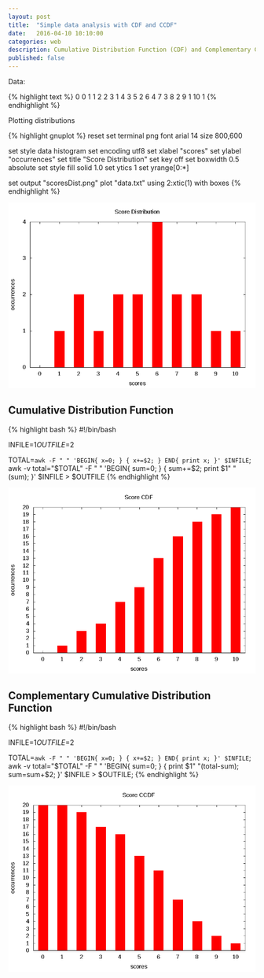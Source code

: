```yaml
---
layout: post
title:  "Simple data analysis with CDF and CCDF"
date:   2016-04-10 10:10:00
categories: web
description: Cumulative Distribution Function (CDF) and Complementary Cumulative Distribution Function (CCDF) are simple but useful techniques for data analysis.
published: false
---
```


Data:

{% highlight text %}
0 0
1 1
2 2
3 1
4 3
5 2
6 4
7 3
8 2
9 1
10 1
{% endhighlight %}

Plotting distributions

{% highlight gnuplot %}
reset
set terminal png font arial 14 size 800,600

set style data histogram
set encoding utf8
set xlabel "scores"
set ylabel "occurrences"
set title "Score Distribution"
set key off
set boxwidth 0.5 absolute
set style fill solid 1.0
set ytics 1
set yrange[0:*]

set output "scoresDist.png"
plot "data.txt" using 2:xtic(1) with boxes
{% endhighlight %}

<div align="center">
	<img src="/assets/2016-04-10-plotting/scoresDist.png" width="550"/>
</div>


## Cumulative Distribution Function ##

{% highlight bash %}
#!/bin/bash

INFILE=$1
OUTFILE=$2

TOTAL=`awk -F " " 'BEGIN{ x=0; } { x+=$2; } END{ print x; }' $INFILE`;
awk -v total="$TOTAL" -F " " 'BEGIN{ sum=0; } { sum+=$2; print $1" "(sum); }' $INFILE > $OUTFILE
{% endhighlight %}

<div align="center">
	<img src="/assets/2016-04-10-plotting/scoreCDF.png" width="550"/>
</div>


## Complementary Cumulative Distribution Function ##

{% highlight bash %}
#!/bin/bash

INFILE=$1
OUTFILE=$2

TOTAL=`awk -F " " 'BEGIN{ x=0; } { x+=$2; } END{ print x; }' $INFILE`;
awk -v total="$TOTAL" -F " " 'BEGIN{ sum=0; } { print $1" "(total-sum); sum=sum+$2; }' $INFILE > $OUTFILE;
{% endhighlight %}

<div align="center">
	<img src="/assets/2016-04-10-plotting/scoreCCDF.png" width="550"/>
</div>

